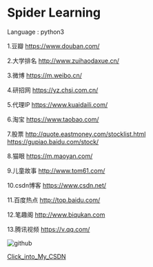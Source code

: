 # Spider Learning


Language : python3


1.豆瓣  https://www.douban.com/

2.大学排名  http://www.zuihaodaxue.cn/

3.微博  https://m.weibo.cn/

4.研招网  https://yz.chsi.com.cn/

5.代理IP  https://www.kuaidaili.com/

6.淘宝  https://www.taobao.com/

7.股票  http://quote.eastmoney.com/stocklist.html
        https://gupiao.baidu.com/stock/

8.猫眼  https://m.maoyan.com/

9.儿童故事  http://www.tom61.com/

10.csdn博客  https://www.csdn.net/

11.百度热点  http://top.baidu.com/

12.笔趣阁  http://www.biqukan.com

13.腾讯视频 https://v.qq.com/

![github](https://raw.githubusercontent.com/chenjiandongx/mzitu/master/images/forkstar.png "github")
    
[Click_into_My_CSDN](http://blog.csdn.net/lyc44813418)
